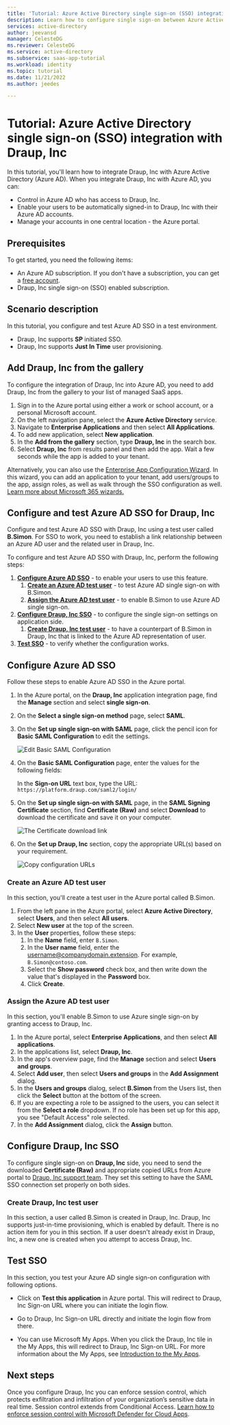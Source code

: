 ```yaml
---
title: 'Tutorial: Azure Active Directory single sign-on (SSO) integration with Draup, Inc'
description: Learn how to configure single sign-on between Azure Active Directory and Draup, Inc.
services: active-directory
author: jeevansd
manager: CelesteDG
ms.reviewer: CelesteDG
ms.service: active-directory
ms.subservice: saas-app-tutorial
ms.workload: identity
ms.topic: tutorial
ms.date: 11/21/2022
ms.author: jeedes

---
```


# Tutorial: Azure Active Directory single sign-on (SSO) integration with Draup, Inc

In this tutorial, you'll learn how to integrate Draup, Inc with Azure Active Directory (Azure AD). When you integrate Draup, Inc with Azure AD, you can:

* Control in Azure AD who has access to Draup, Inc.
* Enable your users to be automatically signed-in to Draup, Inc with their Azure AD accounts.
* Manage your accounts in one central location - the Azure portal.

## Prerequisites

To get started, you need the following items:

* An Azure AD subscription. If you don't have a subscription, you can get a [free account](https://azure.microsoft.com/free/).
* Draup, Inc single sign-on (SSO) enabled subscription.

## Scenario description

In this tutorial, you configure and test Azure AD SSO in a test environment.

* Draup, Inc supports **SP** initiated SSO.
* Draup, Inc supports **Just In Time** user provisioning.

## Add Draup, Inc from the gallery

To configure the integration of Draup, Inc into Azure AD, you need to add Draup, Inc from the gallery to your list of managed SaaS apps.

1. Sign in to the Azure portal using either a work or school account, or a personal Microsoft account.
1. On the left navigation pane, select the **Azure Active Directory** service.
1. Navigate to **Enterprise Applications** and then select **All Applications**.
1. To add new application, select **New application**.
1. In the **Add from the gallery** section, type **Draup, Inc** in the search box.
1. Select **Draup, Inc** from results panel and then add the app. Wait a few seconds while the app is added to your tenant.

 Alternatively, you can also use the [Enterprise App Configuration Wizard](https://portal.office.com/AdminPortal/home?Q=Docs#/azureadappintegration). In this wizard, you can add an application to your tenant, add users/groups to the app, assign roles, as well as walk through the SSO configuration as well. [Learn more about Microsoft 365 wizards.](/microsoft-365/admin/misc/azure-ad-setup-guides)

## Configure and test Azure AD SSO for Draup, Inc

Configure and test Azure AD SSO with Draup, Inc using a test user called **B.Simon**. For SSO to work, you need to establish a link relationship between an Azure AD user and the related user in Draup, Inc.

To configure and test Azure AD SSO with Draup, Inc, perform the following steps:

1. **[Configure Azure AD SSO](#configure-azure-ad-sso)** - to enable your users to use this feature.
    1. **[Create an Azure AD test user](#create-an-azure-ad-test-user)** - to test Azure AD single sign-on with B.Simon.
    1. **[Assign the Azure AD test user](#assign-the-azure-ad-test-user)** - to enable B.Simon to use Azure AD single sign-on.
1. **[Configure Draup, Inc SSO](#configure-draup-inc-sso)** - to configure the single sign-on settings on application side.
    1. **[Create Draup, Inc test user](#create-draup-inc-test-user)** - to have a counterpart of B.Simon in Draup, Inc that is linked to the Azure AD representation of user.
1. **[Test SSO](#test-sso)** - to verify whether the configuration works.

## Configure Azure AD SSO

Follow these steps to enable Azure AD SSO in the Azure portal.

1. In the Azure portal, on the **Draup, Inc** application integration page, find the **Manage** section and select **single sign-on**.
1. On the **Select a single sign-on method** page, select **SAML**.
1. On the **Set up single sign-on with SAML** page, click the pencil icon for **Basic SAML Configuration** to edit the settings.

   ![Edit Basic SAML Configuration](common/edit-urls.png)

1. On the **Basic SAML Configuration** page, enter the values for the following fields:

    In the **Sign-on URL** text box, type the URL:
    `https://platform.draup.com/saml2/login/`

1. On the **Set up single sign-on with SAML** page, in the **SAML Signing Certificate** section,  find **Certificate (Raw)** and select **Download** to download the certificate and save it on your computer.

	![The Certificate download link](common/certificateraw.png)

1. On the **Set up Draup, Inc** section, copy the appropriate URL(s) based on your requirement.

	![Copy configuration URLs](common/copy-configuration-urls.png)

### Create an Azure AD test user

In this section, you'll create a test user in the Azure portal called B.Simon.

1. From the left pane in the Azure portal, select **Azure Active Directory**, select **Users**, and then select **All users**.
1. Select **New user** at the top of the screen.
1. In the **User** properties, follow these steps:
   1. In the **Name** field, enter `B.Simon`.  
   1. In the **User name** field, enter the username@companydomain.extension. For example, `B.Simon@contoso.com`.
   1. Select the **Show password** check box, and then write down the value that's displayed in the **Password** box.
   1. Click **Create**.

### Assign the Azure AD test user

In this section, you'll enable B.Simon to use Azure single sign-on by granting access to Draup, Inc.

1. In the Azure portal, select **Enterprise Applications**, and then select **All applications**.
1. In the applications list, select **Draup, Inc**.
1. In the app's overview page, find the **Manage** section and select **Users and groups**.
1. Select **Add user**, then select **Users and groups** in the **Add Assignment** dialog.
1. In the **Users and groups** dialog, select **B.Simon** from the Users list, then click the **Select** button at the bottom of the screen.
1. If you are expecting a role to be assigned to the users, you can select it from the **Select a role** dropdown. If no role has been set up for this app, you see "Default Access" role selected.
1. In the **Add Assignment** dialog, click the **Assign** button.

## Configure Draup, Inc SSO

To configure single sign-on on **Draup, Inc** side, you need to send the downloaded **Certificate (Raw)** and appropriate copied URLs from Azure portal to [Draup, Inc support team](mailto:support@draup.com). They set this setting to have the SAML SSO connection set properly on both sides.

### Create Draup, Inc test user

In this section, a user called B.Simon is created in Draup, Inc. Draup, Inc supports just-in-time provisioning, which is enabled by default. There is no action item for you in this section. If a user doesn't already exist in Draup, Inc, a new one is created when you attempt to access Draup, Inc.

## Test SSO 

In this section, you test your Azure AD single sign-on configuration with following options. 

* Click on **Test this application** in Azure portal. This will redirect to Draup, Inc Sign-on URL where you can initiate the login flow. 

* Go to Draup, Inc Sign-on URL directly and initiate the login flow from there.

* You can use Microsoft My Apps. When you click the Draup, Inc tile in the My Apps, this will redirect to Draup, Inc Sign-on URL. For more information about the My Apps, see [Introduction to the My Apps](https://support.microsoft.com/account-billing/sign-in-and-start-apps-from-the-my-apps-portal-2f3b1bae-0e5a-4a86-a33e-876fbd2a4510).

## Next steps

Once you configure Draup, Inc you can enforce session control, which protects exfiltration and infiltration of your organization’s sensitive data in real time. Session control extends from Conditional Access. [Learn how to enforce session control with Microsoft Defender for Cloud Apps](/cloud-app-security/proxy-deployment-aad).
